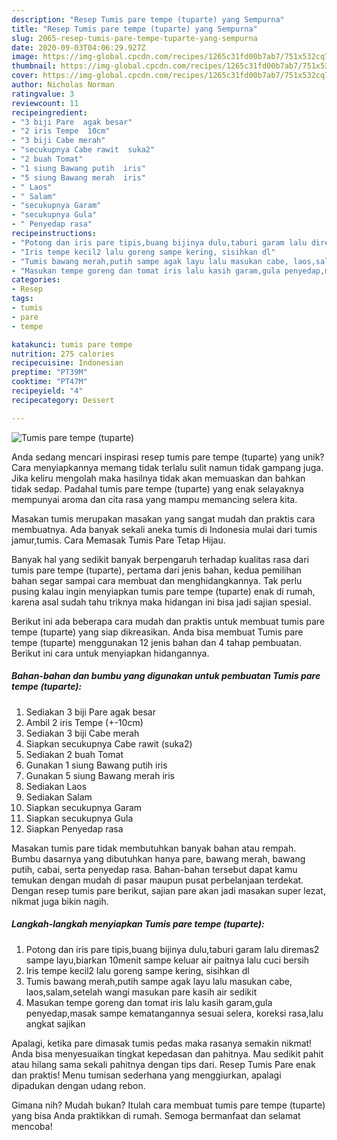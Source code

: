 ```yaml
---
description: "Resep Tumis pare tempe (tuparte) yang Sempurna"
title: "Resep Tumis pare tempe (tuparte) yang Sempurna"
slug: 2065-resep-tumis-pare-tempe-tuparte-yang-sempurna
date: 2020-09-03T04:06:29.927Z
image: https://img-global.cpcdn.com/recipes/1265c31fd00b7ab7/751x532cq70/tumis-pare-tempe-tuparte-foto-resep-utama.jpg
thumbnail: https://img-global.cpcdn.com/recipes/1265c31fd00b7ab7/751x532cq70/tumis-pare-tempe-tuparte-foto-resep-utama.jpg
cover: https://img-global.cpcdn.com/recipes/1265c31fd00b7ab7/751x532cq70/tumis-pare-tempe-tuparte-foto-resep-utama.jpg
author: Nicholas Norman
ratingvalue: 3
reviewcount: 11
recipeingredient:
- "3 biji Pare  agak besar"
- "2 iris Tempe  10cm"
- "3 biji Cabe merah"
- "secukupnya Cabe rawit  suka2"
- "2 buah Tomat"
- "1 siung Bawang putih  iris"
- "5 siung Bawang merah  iris"
- " Laos"
- " Salam"
- "secukupnya Garam"
- "secukupnya Gula"
- " Penyedap rasa"
recipeinstructions:
- "Potong dan iris pare tipis,buang bijinya dulu,taburi garam lalu diremas2 sampe layu,biarkan 10menit sampe keluar air paitnya lalu cuci bersih"
- "Iris tempe kecil2 lalu goreng sampe kering, sisihkan dl"
- "Tumis bawang merah,putih sampe agak layu lalu masukan cabe, laos,salam,setelah wangi masukan pare kasih air sedikit"
- "Masukan tempe goreng dan tomat iris lalu kasih garam,gula penyedap,masak sampe kematangannya sesuai selera, koreksi rasa,lalu angkat sajikan"
categories:
- Resep
tags:
- tumis
- pare
- tempe

katakunci: tumis pare tempe 
nutrition: 275 calories
recipecuisine: Indonesian
preptime: "PT39M"
cooktime: "PT47M"
recipeyield: "4"
recipecategory: Dessert

---
```



![Tumis pare tempe (tuparte)](https://img-global.cpcdn.com/recipes/1265c31fd00b7ab7/751x532cq70/tumis-pare-tempe-tuparte-foto-resep-utama.jpg)

Anda sedang mencari inspirasi resep tumis pare tempe (tuparte) yang unik? Cara menyiapkannya memang tidak terlalu sulit namun tidak gampang juga. Jika keliru mengolah maka hasilnya tidak akan memuaskan dan bahkan tidak sedap. Padahal tumis pare tempe (tuparte) yang enak selayaknya mempunyai aroma dan cita rasa yang mampu memancing selera kita.

Masakan tumis merupakan masakan yang sangat mudah dan praktis cara membuatnya. Ada banyak sekali aneka tumis di Indonesia mulai dari tumis jamur,tumis. Cara Memasak Tumis Pare Tetap Hijau.

Banyak hal yang sedikit banyak berpengaruh terhadap kualitas rasa dari tumis pare tempe (tuparte), pertama dari jenis bahan, kedua pemilihan bahan segar sampai cara membuat dan menghidangkannya. Tak perlu pusing kalau ingin menyiapkan tumis pare tempe (tuparte) enak di rumah, karena asal sudah tahu triknya maka hidangan ini bisa jadi sajian spesial.


Berikut ini ada beberapa cara mudah dan praktis untuk membuat tumis pare tempe (tuparte) yang siap dikreasikan. Anda bisa membuat Tumis pare tempe (tuparte) menggunakan 12 jenis bahan dan 4 tahap pembuatan. Berikut ini cara untuk menyiapkan hidangannya.

<!--inarticleads1-->

##### Bahan-bahan dan bumbu yang digunakan untuk pembuatan Tumis pare tempe (tuparte):

1. Sediakan 3 biji Pare  agak besar
1. Ambil 2 iris Tempe  (+-10cm)
1. Sediakan 3 biji Cabe merah
1. Siapkan secukupnya Cabe rawit  (suka2)
1. Sediakan 2 buah Tomat
1. Gunakan 1 siung Bawang putih  iris
1. Gunakan 5 siung Bawang merah  iris
1. Sediakan  Laos
1. Sediakan  Salam
1. Siapkan secukupnya Garam
1. Siapkan secukupnya Gula
1. Siapkan  Penyedap rasa


Masakan tumis pare tidak membutuhkan banyak bahan atau rempah. Bumbu dasarnya yang dibutuhkan hanya pare, bawang merah, bawang putih, cabai, serta penyedap rasa. Bahan-bahan tersebut dapat kamu temukan dengan mudah di pasar maupun pusat perbelanjaan terdekat. Dengan resep tumis pare berikut, sajian pare akan jadi masakan super lezat, nikmat juga bikin nagih. 

<!--inarticleads2-->

##### Langkah-langkah menyiapkan Tumis pare tempe (tuparte):

1. Potong dan iris pare tipis,buang bijinya dulu,taburi garam lalu diremas2 sampe layu,biarkan 10menit sampe keluar air paitnya lalu cuci bersih
1. Iris tempe kecil2 lalu goreng sampe kering, sisihkan dl
1. Tumis bawang merah,putih sampe agak layu lalu masukan cabe, laos,salam,setelah wangi masukan pare kasih air sedikit
1. Masukan tempe goreng dan tomat iris lalu kasih garam,gula penyedap,masak sampe kematangannya sesuai selera, koreksi rasa,lalu angkat sajikan


Apalagi, ketika pare dimasak tumis pedas maka rasanya semakin nikmat! Anda bisa menyesuaikan tingkat kepedasan dan pahitnya. Mau sedikit pahit atau hilang sama sekali pahitnya dengan tips dari. Resep Tumis Pare enak dan praktis! Menu tumisan sederhana yang menggiurkan, apalagi dipadukan dengan udang rebon. 

Gimana nih? Mudah bukan? Itulah cara membuat tumis pare tempe (tuparte) yang bisa Anda praktikkan di rumah. Semoga bermanfaat dan selamat mencoba!
